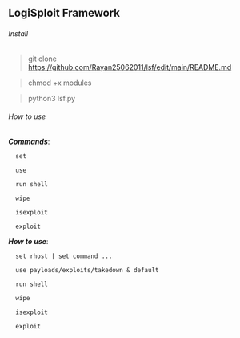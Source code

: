 ## LogiSploit Framework


###### Install
> git clone https://github.com/Rayan25062011/lsf/edit/main/README.md

> chmod +x modules

> python3 lsf.py

###### How to use

***Commands***:

      set
      
      use
      
      run shell
      
      wipe
      
      isexploit
      
      exploit

***How to use***:

      set rhost | set command ...               
      
      use payloads/exploits/takedown & default
      
      run shell                          					
      
      wipe															            
      
      isexploit													           
      
      exploit 														         
